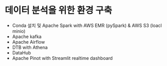 # 데이터 분석을 위한 환경 구축

- Conda 설치 및 Apache Spark with AWS EMR (pySpark) &  AWS S3 (loacl minio)
- Apache kafka
- Apache Airflow
- DTB with Athena
- DataHub
- Apache Pinot with Streamlit realtime dashboard
